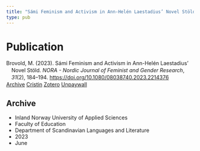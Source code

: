 ```yaml
---
title: "Sámi Feminism and Activism in Ann-Helén Laestadius’ Novel Stöld"
type: pub
---
```

<h1>Publication</h1>
<article id="csl-bib-container-ENKJ2532" class="csl-bib-container">
  <div class="csl-bib-body" style="line-height: 1.35; padding-left: 1em; text-indent:-1em;">
  <div class="csl-entry">Brovold, M. (2023). S&#xE1;mi Feminism and Activism in Ann-Hel&#xE9;n Laestadius&#x2019; Novel St&#xF6;ld. <i>NORA - Nordic Journal of Feminist and Gender Research</i>, <i>31</i>(2), 184&#x2013;194. <a href="https://doi.org/10.1080/08038740.2023.2214376">https://doi.org/10.1080/08038740.2023.2214376</a></div>
</div>
  <div class="csl-bib-buttons">
    <a href="#taxonomy-article-ENKJ2532" class="csl-bib-button">Archive</a>
    <a href="https://app.cristin.no/results/show.jsf?id=2153287" alt="Cristin URL" class="csl-bib-button">Cristin</a>
    <a href="http://zotero.org/groups/5022929/items/ENKJ2532" alt="Zotero URL" class="csl-bib-button">Zotero</a>
    <a href="https://www.tandfonline.com/doi/pdf/10.1080/08038740.2023.2214376?needAccess=true&amp;role=button" class="csl-bib-button">Unpaywall</a>
  </div>
  <div id="csl-bib-meta-container-ENKJ2532"></div>
</article>
<div id="csl-bib-meta-ENKJ2532" class="csl-bib-meta">
  <article id="taxonomy-article-ENKJ2532" class="taxonomy-article">
    <h1>Archive</h1>
    <ul>
      <li>Inland Norway University of Applied Sciences</li>
      <li>Faculty of Education</li>
      <li>Department of Scandinavian Languages and Literature</li>
      <li>2023</li>
      <li>June</li>
    </ul>
  </article>
</div>
